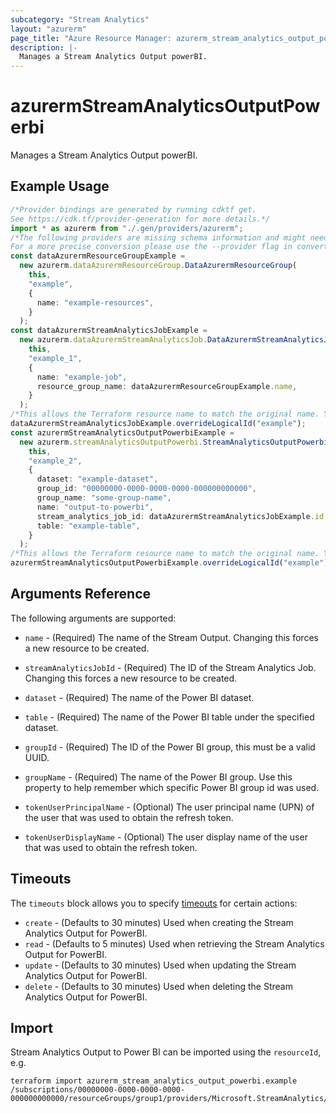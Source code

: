 ```yaml
---
subcategory: "Stream Analytics"
layout: "azurerm"
page_title: "Azure Resource Manager: azurerm_stream_analytics_output_powerbi"
description: |-
  Manages a Stream Analytics Output powerBI.
---
```


# azurermStreamAnalyticsOutputPowerbi

Manages a Stream Analytics Output powerBI.

## Example Usage

```typescript
/*Provider bindings are generated by running cdktf get.
See https://cdk.tf/provider-generation for more details.*/
import * as azurerm from "./.gen/providers/azurerm";
/*The following providers are missing schema information and might need manual adjustments to synthesize correctly: azurerm.
For a more precise conversion please use the --provider flag in convert.*/
const dataAzurermResourceGroupExample =
  new azurerm.dataAzurermResourceGroup.DataAzurermResourceGroup(
    this,
    "example",
    {
      name: "example-resources",
    }
  );
const dataAzurermStreamAnalyticsJobExample =
  new azurerm.dataAzurermStreamAnalyticsJob.DataAzurermStreamAnalyticsJob(
    this,
    "example_1",
    {
      name: "example-job",
      resource_group_name: dataAzurermResourceGroupExample.name,
    }
  );
/*This allows the Terraform resource name to match the original name. You can remove the call if you don't need them to match.*/
dataAzurermStreamAnalyticsJobExample.overrideLogicalId("example");
const azurermStreamAnalyticsOutputPowerbiExample =
  new azurerm.streamAnalyticsOutputPowerbi.StreamAnalyticsOutputPowerbi(
    this,
    "example_2",
    {
      dataset: "example-dataset",
      group_id: "00000000-0000-0000-0000-000000000000",
      group_name: "some-group-name",
      name: "output-to-powerbi",
      stream_analytics_job_id: dataAzurermStreamAnalyticsJobExample.id,
      table: "example-table",
    }
  );
/*This allows the Terraform resource name to match the original name. You can remove the call if you don't need them to match.*/
azurermStreamAnalyticsOutputPowerbiExample.overrideLogicalId("example");

```

## Arguments Reference

The following arguments are supported:

*   `name` - (Required) The name of the Stream Output. Changing this forces a new resource to be created.

*   `streamAnalyticsJobId` - (Required) The ID of the Stream Analytics Job. Changing this forces a new resource to be created.

*   `dataset` - (Required) The name of the Power BI dataset.

*   `table` - (Required) The name of the Power BI table under the specified dataset.

*   `groupId` - (Required) The ID of the Power BI group, this must be a valid UUID.

*   `groupName` - (Required) The name of the Power BI group. Use this property to help remember which specific Power BI group id was used.

*   `tokenUserPrincipalName` - (Optional) The user principal name (UPN) of the user that was used to obtain the refresh token.

*   `tokenUserDisplayName` - (Optional) The user display name of the user that was used to obtain the refresh token.

## Timeouts

The `timeouts` block allows you to specify [timeouts](https://www.terraform.io/language/resources/syntax#operation-timeouts) for certain actions:

* `create` - (Defaults to 30 minutes) Used when creating the Stream Analytics Output for PowerBI.
* `read` - (Defaults to 5 minutes) Used when retrieving the Stream Analytics Output for PowerBI.
* `update` - (Defaults to 30 minutes) Used when updating the Stream Analytics Output for PowerBI.
* `delete` - (Defaults to 30 minutes) Used when deleting the Stream Analytics Output for PowerBI.

## Import

Stream Analytics Output to Power BI can be imported using the `resourceId`, e.g.

```console
terraform import azurerm_stream_analytics_output_powerbi.example /subscriptions/00000000-0000-0000-0000-000000000000/resourceGroups/group1/providers/Microsoft.StreamAnalytics/streamingJobs/job1/outputs/output1
```
